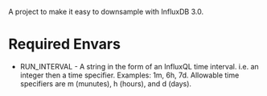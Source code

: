 A project to make it easy to downsample with InfluxDB 3.0.

# Required Envars
 * RUN_INTERVAL - A string in the form of an InfluxQL time interval. i.e. an integer then a time specifier. Examples: 1m, 6h, 7d. Allowable time specifiers are m (munutes), h (hours), and d (days).